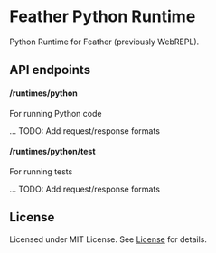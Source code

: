 # Feather Python Runtime
Python Runtime for Feather (previously WebREPL).

## API endpoints

#### /runtimes/python

For running Python code

... TODO: Add request/response formats

#### /runtimes/python/test

For running tests

... TODO: Add request/response formats

## License

Licensed under MIT License. See [License](/LICENSE) for details.
